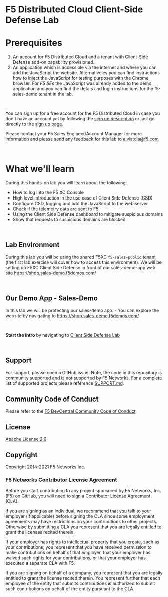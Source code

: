 # F5 Distributed Cloud Client-Side Defense Lab 

# Prerequisites
1. An account for F5 Distributed Cloud and a tenant with Client-Side Defense add-on capability provisioned.
2. An application which is accessible via the internet and where you can add the JavaScript the website. Alternativeley you can find instructions how to inject the JavaScript for testing purposes with the Chrome browser.
For *F5 SEs* the JavaScript was already added to the demo application and you can find the detais and login instructions for the f5-sales-demo tenant in the lab. 

<br>

You can sign up for a free account for the F5 Distributed Cloud in case you don't have an account yet by following the [sign up description](https://github.com/f5devcentral/f5-waap/blob/main/step-1-signup-deploy/voltConsole.rst) or just go directly to the [sign up page](https://console.ves.volterra.io/signup/usage_plan).
<br>

Please contact your F5 Sales Engineer/Account Manager for more information and please send any feedback for this lab to a.vistola@f5.com

<br>

# What we'll learn

During this hands-on lab you will learn about the following: 

- How to log into the F5 XC Console
- High level introduction in the use case of Client Side Defense (CSD)
- Configure CSD, logging and add the JavaScript to the web server
- Check if the telemetry data are sent to F5
- Using the Client Side Defense dashboard to mitigate suspicious domains
- Show that requests to suspicious domains are blocked

<br> 

## Lab Environment

During this lab you will be using the shared F5XC `f5-sales-public` tenant (the first lab exercise will cover how to access this environment). We will be setting up F5XC Client Side Defense in front of our sales-demo-app web site https://shop.sales-demo.f5demos.com/

<br> 

## Our Demo App - Sales-Demo

In this lab we will be protecting our sales-demo app. - You can explore the website by navigating to https://shop.sales-demo.f5demos.com/

<br> 

**Start the intro** by navigating to [Client Side Defense Lab](start-csd-intro.rst)

<br>

## Support
For support, please open a GitHub issue.  Note, the code in this repository is community supported and is not supported by F5 Networks.  For a complete list of supported projects please reference [SUPPORT.md](SUPPORT.md).

## Community Code of Conduct
Please refer to the [F5 DevCentral Community Code of Conduct](code_of_conduct.md).


## License
[Apache License 2.0](LICENSE)

## Copyright
Copyright 2014-2021 F5 Networks Inc.


### F5 Networks Contributor License Agreement

Before you start contributing to any project sponsored by F5 Networks, Inc. (F5) on GitHub, you will need to sign a Contributor License Agreement (CLA).

If you are signing as an individual, we recommend that you talk to your employer (if applicable) before signing the CLA since some employment agreements may have restrictions on your contributions to other projects.
Otherwise by submitting a CLA you represent that you are legally entitled to grant the licenses recited therein.

If your employer has rights to intellectual property that you create, such as your contributions, you represent that you have received permission to make contributions on behalf of that employer, that your employer has waived such rights for your contributions, or that your employer has executed a separate CLA with F5.

If you are signing on behalf of a company, you represent that you are legally entitled to grant the license recited therein.
You represent further that each employee of the entity that submits contributions is authorized to submit such contributions on behalf of the entity pursuant to the CLA.